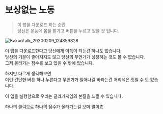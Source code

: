보상없는 노동
===

>이 앱을 다운로드 하는 순간  
>당신은 본능에 몸을 맡기고 버튼을 누르고 있을 것 입니다.  


![KakaoTalk_20200209_124859328](https://user-images.githubusercontent.com/52937308/74096176-abc39a80-4b3e-11ea-90ca-8b6a50761217.jpg)

이 앱을 다운로드한다고 당신에게 이득이 되는건 하나도 없습니다.  
당신의 기분이 좋아지지도 않고 당신의 무언가가 성장하는 것도 볼 수 없습니다.  
그저 올라가는 점수를 보고 있을 수 밖에 없습니다.  
  
하지만 다르게 생각해보면  
이런 간단한 버튼 하나 누른다고 무언가가 일어나길 바라는건 어리석은 짓일 수 도 있습니다. 
  
이 앱을 실행함으로 우리는 클리커게임의 본질을 느낄 수 있습니다.  
  
하나의 클릭으로 하나의 점수가 올라가는걸 보며 말이죠